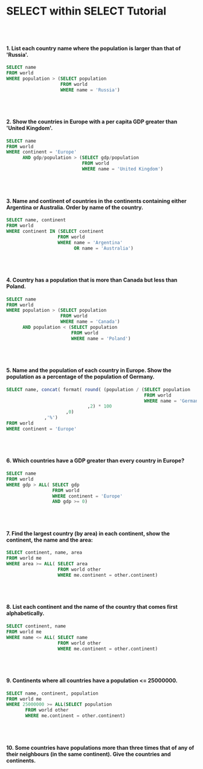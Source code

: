 <h1>SELECT within SELECT Tutorial</h1>
<br></br>

#### 1. List each country name where the population is larger than that of 'Russia'.
```SQL
SELECT name
FROM world
WHERE population > (SELECT population
                    FROM world
                    WHERE name = 'Russia')
```
<br></br>

#### 2. Show the countries in Europe with a per capita GDP greater than 'United Kingdom'.
```SQL
SELECT name 
FROM world 
WHERE continent = 'Europe'
      AND gdp/population > (SELECT gdp/population
                            FROM world
                            WHERE name = 'United Kingdom')
```
<br></br>

#### 3. Name and continent of countries in the continents containing either Argentina or Australia. Order by name of the country.
```SQL
SELECT name, continent
FROM world 
WHERE continent IN (SELECT continent
                   FROM world
                   WHERE name = 'Argentina'
                         OR name = 'Australia')
```
<br></br>

#### 4. Country has a population that is more than Canada but less than Poland.
```SQL
SELECT name
FROM world 
WHERE population > (SELECT population
                    FROM world 
                    WHERE name = 'Canada')
      AND population < (SELECT population
                        FROM world
                        WHERE name = 'Poland')
```
<br></br>

#### 5. Name and the population of each country in Europe. Show the population as a percentage of the population of Germany.
```SQL
SELECT name, concat( format( round( (population / (SELECT population
                                                   FROM world
                                                   WHERE name = 'Germany'))
                              ,2) * 100
                      ,0)
              ,'%')
FROM world
WHERE continent = 'Europe'
```
<br></br>

#### 6. Which countries have a GDP greater than every country in Europe?
```SQL
SELECT name 
FROM world
WHERE gdp > ALL( SELECT gdp
                 FROM world
                 WHERE continent = 'Europe'
                 AND gdp >= 0)
```
<br></br>

#### 7. Find the largest country (by area) in each continent, show the continent, the name and the area:
```SQL
SELECT continent, name, area
FROM world me
WHERE area >= ALL( SELECT area
                   FROM world other
                   WHERE me.continent = other.continent)
```
<br></br>

#### 8. List each continent and the name of the country that comes first alphabetically.
```SQL
SELECT continent, name
FROM world me
WHERE name <= ALL( SELECT name 
                   FROM world other
                   WHERE me.continent = other.continent)
```
<br></br>

#### 9. Continents where all countries have a population <= 25000000.
```SQL
SELECT name, continent, population 
FROM world me
WHERE 25000000 >= ALL(SELECT population
       FROM world other
       WHERE me.continent = other.continent)
```
<br></br>

#### 10. Some countries have populations more than three times that of any of their neighbours (in the same continent). Give the countries and continents.
```SQL

```
<br></br>